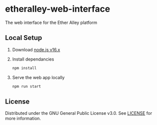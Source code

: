 # etheralley-web-interface

The web interface for the Ether Alley platform

## Local Setup

1. Download [node.js v16.x](https://nodejs.org/en/download/)

2. Install dependancies

   ```sh
   npm install
   ```

3. Serve the web app locally
   ```sh
   npm run start
   ```

## License

Distributed under the GNU General Public License v3.0. See [LICENSE](https://github.com/EtherAlley/etheralley-web-interface/blob/main/LICENSE) for more information.
